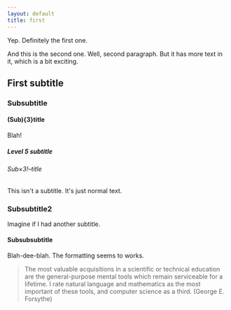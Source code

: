 ```yaml
---
layout: default
title: first
---
```


Yep. Definitely the first one.

And this is the second one. Well, second paragraph. But it has more text in it, which is a bit exciting.

## First subtitle
### Subsubtitle
#### (Sub){3}title

Blah!

##### Level 5 subtitle
###### Sub&times;3!&ndash;title
This isn't a subtitle. It's just normal text.
 
### Subsubtitle2

Imagine if I had another subtitle.

#### Subsubsubtitle
 
Blah-dee-blah. The formatting seems to works.
  
> The most valuable acquisitions in a scientific or technical education are the general-purpose mental tools which remain serviceable for a lifetime. I rate natural language and mathematics as the most important of these tools, and computer science as a third. (George E. Forsythe)
